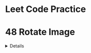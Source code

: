 # Leet Code Practice
# 48 Rotate Image
<details>

Start from the outer layer, rotate each layer, until you reach the core.  
![alt](./assets/48.jpg)
</details>